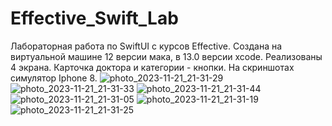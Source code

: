 # Effective_Swift_Lab
Лабораторная работа по SwiftUI с курсов Effective.
Создана на виртуальной машине 12 версии мака, в 13.0 версии xcode.
Реализованы 4 экрана. Карточка доктора и категории - кнопки. На скриншотах симулятор Iphone 8. 
![photo_2023-11-21_21-31-29](https://github.com/DeathSwear/Effective_Swift_Lab/assets/66869182/68f0368b-fb37-4bd5-86b1-29b1ab479ecc)
![photo_2023-11-21_21-31-33](https://github.com/DeathSwear/Effective_Swift_Lab/assets/66869182/d7c9ad01-6b48-4f70-9746-15f28cf59d63)
![photo_2023-11-21_21-31-44](https://github.com/DeathSwear/Effective_Swift_Lab/assets/66869182/02074a2b-cbb9-434b-a99e-6fe43c482073)
![photo_2023-11-21_21-31-05](https://github.com/DeathSwear/Effective_Swift_Lab/assets/66869182/844d22c2-a7fe-4f02-a0ab-60d5accc2848)
![photo_2023-11-21_21-31-19](https://github.com/DeathSwear/Effective_Swift_Lab/assets/66869182/ebc47779-1564-4925-977e-a65fe6acb557)
![photo_2023-11-21_21-31-25](https://github.com/DeathSwear/Effective_Swift_Lab/assets/66869182/09e636c6-5ef9-4160-8a9b-a97fcbc23ad2)
